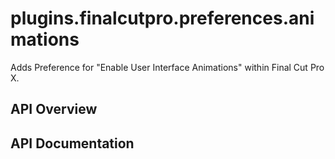 # plugins.finalcutpro.preferences.animations

Adds Preference for "Enable User Interface Animations" within Final Cut Pro X.

## API Overview

## API Documentation

